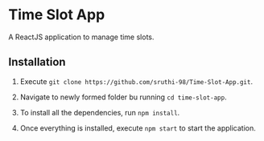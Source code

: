 # Time Slot App

A ReactJS application to manage time slots.

## Installation

1. Execute ```git clone https://github.com/sruthi-98/Time-Slot-App.git```.

2. Navigate to newly formed folder bu running ```cd time-slot-app```.

3. To install all the dependencies, run ```npm install```.

4. Once everything is installed, execute ```npm start``` to start the application.
